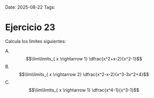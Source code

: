 Date: 2025-08-22
Tags: 

# Ejercicio 23

 
Calcula los límites siguientes:




A.   $$\lim\limits_{ x \rightarrow  1}  \dfrac{x^2+x-2}{x^2-1}$$ 
B.   $$\lim\limits_{ x \rightarrow  2}  \dfrac{x^2-x-2}{x^3-3x^2+4}$$ 
C.   $$\lim\limits_{ x \rightarrow  1}  \dfrac{x^4-1}{x^3-1}$$ 
